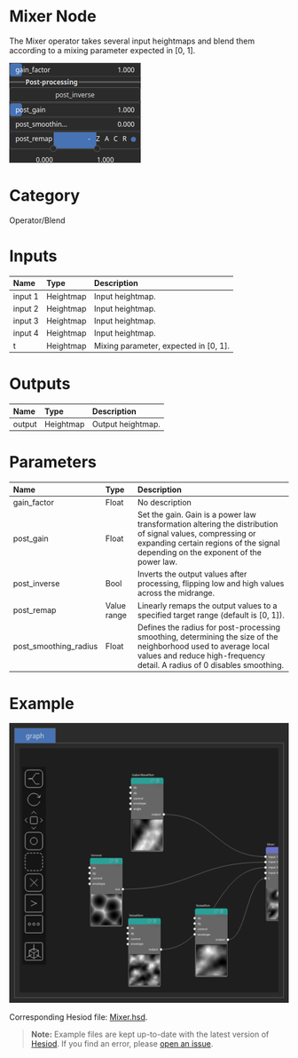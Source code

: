 
Mixer Node
==========


The Mixer operator takes several input heightmaps and blend them according to a mixing parameter expected in [0, 1].



![img](../../images/nodes/Mixer_settings.png)


# Category


Operator/Blend
# Inputs

|Name|Type|Description|
| :--- | :--- | :--- |
|input 1|Heightmap|Input heightmap.|
|input 2|Heightmap|Input heightmap.|
|input 3|Heightmap|Input heightmap.|
|input 4|Heightmap|Input heightmap.|
|t|Heightmap|Mixing parameter, expected in [0, 1].|

# Outputs

|Name|Type|Description|
| :--- | :--- | :--- |
|output|Heightmap|Output heightmap.|

# Parameters

|Name|Type|Description|
| :--- | :--- | :--- |
|gain_factor|Float|No description|
|post_gain|Float|Set the gain. Gain is a power law transformation altering the distribution of signal values, compressing or expanding certain regions of the signal depending on the exponent of the power law.|
|post_inverse|Bool|Inverts the output values after processing, flipping low and high values across the midrange.|
|post_remap|Value range|Linearly remaps the output values to a specified target range (default is [0, 1]).|
|post_smoothing_radius|Float|Defines the radius for post-processing smoothing, determining the size of the neighborhood used to average local values and reduce high-frequency detail. A radius of 0 disables smoothing.|

# Example


![img](../../images/nodes/Mixer_hsd_example.png)

Corresponding Hesiod file: [Mixer.hsd](../../examples/Mixer.hsd). 

> **Note:** Example files are kept up-to-date with the latest version of [Hesiod](https://github.com/otto-link/Hesiod).
> If you find an error, please [open an issue](https://github.com/otto-link/Hesiod/issues).

